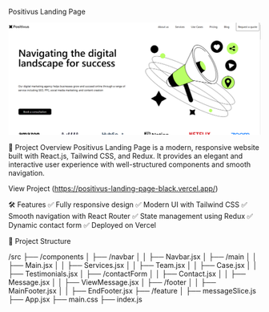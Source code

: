 Positivus Landing Page

![Project Preview](./src/assets/Positivus%20Page.png)

📌 Project Overview
Positivus Landing Page is a modern, responsive website built with React.js, Tailwind CSS, and Redux. It provides an elegant and interactive user experience with well-structured components and smooth navigation.

View Project (https://positivus-landing-page-black.vercel.app/)

🛠 Features
✅ Fully responsive design
✅ Modern UI with Tailwind CSS
✅ Smooth navigation with React Router
✅ State management using Redux
✅ Dynamic contact form
✅ Deployed on Vercel

📂 Project Structure

/src
├── /components
│ ├── /navbar
│ │ ├── Navbar.jsx
│ ├── /main
│ │ ├── Main.jsx
│ │ ├── Services.jsx
│ │ ├── Team.jsx
│ │ ├── Case.jsx
│ │ ├── Testimonials.jsx
│ ├── /contactForm
│ │ ├── Contact.jsx
│ │ ├── Message.jsx
│ │ ├── ViewMessage.jsx
│ ├── /footer
│ │ ├── MainFooter.jsx
│ │ ├── EndFooter.jsx
├── /feature
│ ├── messageSlice.js
├── App.jsx
├── main.css
├── index.js
